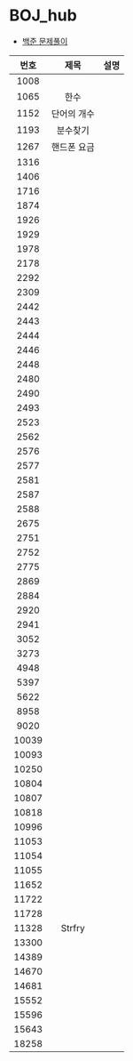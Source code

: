 # BOJ_hub

- [백준 문제풀이](https://github.com/Geol2/BOJ_hub/tree/main/BOJ_problem)

|   번호  | 제목 | 설명 |
|:------:|:---:|:---:|
|1008||
|1065|한수     ||
|1152|단어의 개수||
|1193|분수찾기   ||
|1267|핸드폰 요금||
|1316|||
|1406|||
|1716|||
|1874|||
|1926|||
|1929|||
|1978|||
|2178|||
|2292|||
|2309|||
|2442|||
|2443|||
|2444|||
|2446|||
|2448|||
|2480|||
|2490|||
|2493|||
|2523|||
|2562|||
|2576|||
|2577|||
|2581|||
|2587|||
|2588|||
|2675|||
|2751|||
|2752|||
|2775|||
|2869|||
|2884|||
|2920|||
|2941|||
|3052|||
|3273|||
|4948|||
|5397|||
|5622|||
|8958|||
|9020|||
|10039|||
|10093|||
|10250|||
|10804|||
|10807|||
|10818|||
|10996|||
|11053|||
|11054|||
|11055|||
|11652|||
|11722|||
|11728|||
|11328|Strfry|| 
|13300|||
|14389|||
|14670|||
|14681|||
|15552|||
|15596|||
|15643|||
|18258|||
